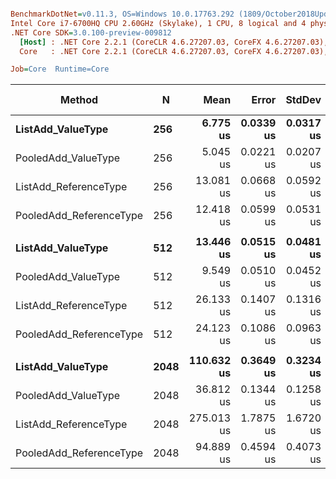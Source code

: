 ``` ini

BenchmarkDotNet=v0.11.3, OS=Windows 10.0.17763.292 (1809/October2018Update/Redstone5)
Intel Core i7-6700HQ CPU 2.60GHz (Skylake), 1 CPU, 8 logical and 4 physical cores
.NET Core SDK=3.0.100-preview-009812
  [Host] : .NET Core 2.2.1 (CoreCLR 4.6.27207.03, CoreFX 4.6.27207.03), 64bit RyuJIT
  Core   : .NET Core 2.2.1 (CoreCLR 4.6.27207.03, CoreFX 4.6.27207.03), 64bit RyuJIT

Job=Core  Runtime=Core  

```
|                  Method |    N |       Mean |     Error |    StdDev | Ratio | RatioSD | Gen 0/1k Op | Gen 1/1k Op | Gen 2/1k Op | Allocated Memory/Op |
|------------------------ |----- |-----------:|----------:|----------:|------:|--------:|------------:|------------:|------------:|--------------------:|
|       **ListAdd_ValueType** |  **256** |   **6.775 us** | **0.0339 us** | **0.0317 us** |  **1.00** |    **0.00** |     **10.5209** |           **-** |           **-** |             **33056 B** |
|     PooledAdd_ValueType |  256 |   5.045 us | 0.0221 us | 0.0207 us |  0.74 |    0.00 |      0.0076 |           - |           - |                40 B |
|   ListAdd_ReferenceType |  256 |  13.081 us | 0.0668 us | 0.0592 us |  1.93 |    0.01 |     20.8282 |           - |           - |             65808 B |
| PooledAdd_ReferenceType |  256 |  12.418 us | 0.0599 us | 0.0531 us |  1.83 |    0.01 |           - |           - |           - |                40 B |
|                         |      |            |           |           |       |         |             |             |             |                     |
|       **ListAdd_ValueType** |  **512** |  **13.446 us** | **0.0515 us** | **0.0481 us** |  **1.00** |    **0.00** |     **20.8282** |           **-** |           **-** |             **65848 B** |
|     PooledAdd_ValueType |  512 |   9.549 us | 0.0510 us | 0.0452 us |  0.71 |    0.00 |           - |           - |           - |                40 B |
|   ListAdd_ReferenceType |  512 |  26.133 us | 0.1407 us | 0.1316 us |  1.94 |    0.01 |     41.6565 |           - |           - |            131368 B |
| PooledAdd_ReferenceType |  512 |  24.123 us | 0.1086 us | 0.0963 us |  1.79 |    0.01 |           - |           - |           - |                40 B |
|                         |      |            |           |           |       |         |             |             |             |                     |
|       **ListAdd_ValueType** | **2048** | **110.632 us** | **0.3649 us** | **0.3234 us** |  **1.00** |    **0.00** |     **41.6260** |     **41.6260** |     **41.6260** |            **262504 B** |
|     PooledAdd_ValueType | 2048 |  36.812 us | 0.1344 us | 0.1258 us |  0.33 |    0.00 |           - |           - |           - |                40 B |
|   ListAdd_ReferenceType | 2048 | 275.013 us | 1.7875 us | 1.6720 us |  2.48 |    0.02 |    124.5117 |    124.5117 |    124.5117 |            524632 B |
| PooledAdd_ReferenceType | 2048 |  94.889 us | 0.4594 us | 0.4073 us |  0.86 |    0.00 |           - |           - |           - |                40 B |
